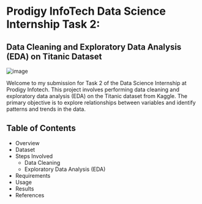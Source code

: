# Prodigy InfoTech Data Science Internship Task 2:
## Data Cleaning and Exploratory Data Analysis (EDA) on Titanic Dataset
![image](https://github.com/user-attachments/assets/f0b30916-d5c6-4a2f-81bf-e3541df51ce9)

Welcome to my submission for Task 2 of the Data Science Internship at Prodigy Infotech. This project involves performing data cleaning and exploratory data analysis (EDA) on the Titanic dataset from Kaggle. The primary objective is to explore relationships between variables and identify patterns and trends in the data.
## Table of Contents
- Overview
- Dataset
- Steps Involved
  - Data Cleaning
  - Exploratory Data Analysis (EDA)
- Requirements
- Usage
- Results
- References
